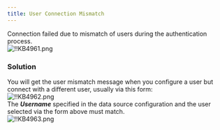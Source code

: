 ```yaml
---
title: User Connection Mismatch
---
```

Connection failed due to mismatch of users during the authentication process.  
![!!KB4961.png](/img/en/kb/KB4961.png)
### Solution
You will get the user mismatch message when you configure a user but connect with a different user, usually via this form:  
![!!KB4962.png](/img/en/kb/KB4962.png)  
The ***Username*** specified in the data source configuration and the user selected via the form above must match.  
![!!KB4963.png](/img/en/kb/KB4963.png)
